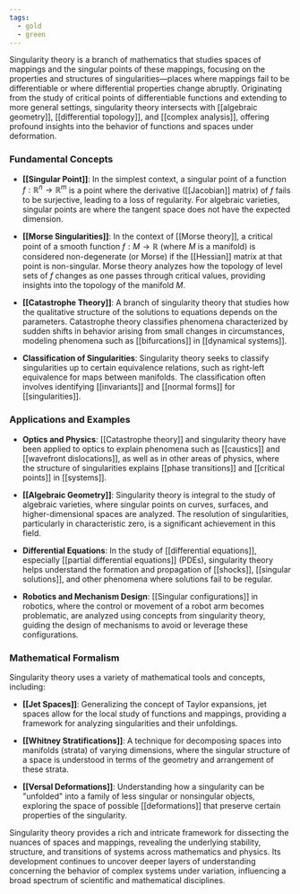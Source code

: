 ```yaml
---
tags:
  - gold
  - green
---
```


Singularity theory is a branch of mathematics that studies spaces of mappings and the singular points of these mappings, focusing on the properties and structures of singularities—places where mappings fail to be differentiable or where differential properties change abruptly. Originating from the study of critical points of differentiable functions and extending to more general settings, singularity theory intersects with [[algebraic geometry]], [[differential topology]], and [[complex analysis]], offering profound insights into the behavior of functions and spaces under deformation.

### Fundamental Concepts

- **[[Singular Point]]**: In the simplest context, a singular point of a function $f: \mathbb{R}^n \to \mathbb{R}^m$ is a point where the derivative ([[Jacobian]] matrix) of $f$ fails to be surjective, leading to a loss of regularity. For algebraic varieties, singular points are where the tangent space does not have the expected dimension.

- **[[Morse Singularities]]**: In the context of [[Morse theory]], a critical point of a smooth function $f: M \to \mathbb{R}$ (where $M$ is a manifold) is considered non-degenerate (or Morse) if the [[Hessian]] matrix at that point is non-singular. Morse theory analyzes how the topology of level sets of $f$ changes as one passes through critical values, providing insights into the topology of the manifold $M$.

- **[[Catastrophe Theory]]**: A branch of singularity theory that studies how the qualitative structure of the solutions to equations depends on the parameters. Catastrophe theory classifies phenomena characterized by sudden shifts in behavior arising from small changes in circumstances, modeling phenomena such as [[bifurcations]] in [[dynamical systems]].

- **Classification of Singularities**: Singularity theory seeks to classify singularities up to certain equivalence relations, such as right-left equivalence for maps between manifolds. The classification often involves identifying [[invariants]] and [[normal forms]] for [[singularities]].

### Applications and Examples

- **Optics and Physics**: [[Catastrophe theory]] and singularity theory have been applied to optics to explain phenomena such as [[caustics]] and [[wavefront dislocations]], as well as in other areas of physics, where the structure of singularities explains [[phase transitions]] and [[critical points]] in [[systems]].

- **[[Algebraic Geometry]]**: Singularity theory is integral to the study of algebraic varieties, where singular points on curves, surfaces, and higher-dimensional spaces are analyzed. The resolution of singularities, particularly in characteristic zero, is a significant achievement in this field.

- **Differential Equations**: In the study of [[differential equations]], especially [[partial differential equations]] (PDEs), singularity theory helps understand the formation and propagation of [[shocks]], [[singular solutions]], and other phenomena where solutions fail to be regular.

- **Robotics and Mechanism Design**: [[Singular configurations]] in robotics, where the control or movement of a robot arm becomes problematic, are analyzed using concepts from singularity theory, guiding the design of mechanisms to avoid or leverage these configurations.

### Mathematical Formalism

Singularity theory uses a variety of mathematical tools and concepts, including:

- **[[Jet Spaces]]**: Generalizing the concept of Taylor expansions, jet spaces allow for the local study of functions and mappings, providing a framework for analyzing singularities and their unfoldings.

- **[[Whitney Stratifications]]**: A technique for decomposing spaces into manifolds (strata) of varying dimensions, where the singular structure of a space is understood in terms of the geometry and arrangement of these strata.

- **[[Versal Deformations]]**: Understanding how a singularity can be "unfolded" into a family of less singular or nonsingular objects, exploring the space of possible [[deformations]] that preserve certain properties of the singularity.

Singularity theory provides a rich and intricate framework for dissecting the nuances of spaces and mappings, revealing the underlying stability, structure, and transitions of systems across mathematics and physics. Its development continues to uncover deeper layers of understanding concerning the behavior of complex systems under variation, influencing a broad spectrum of scientific and mathematical disciplines.